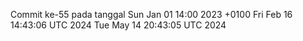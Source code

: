 Commit ke-55 pada tanggal Sun Jan 01 14:00 2023 +0100
Fri Feb 16 14:43:06 UTC 2024
Tue May 14 20:43:05 UTC 2024
